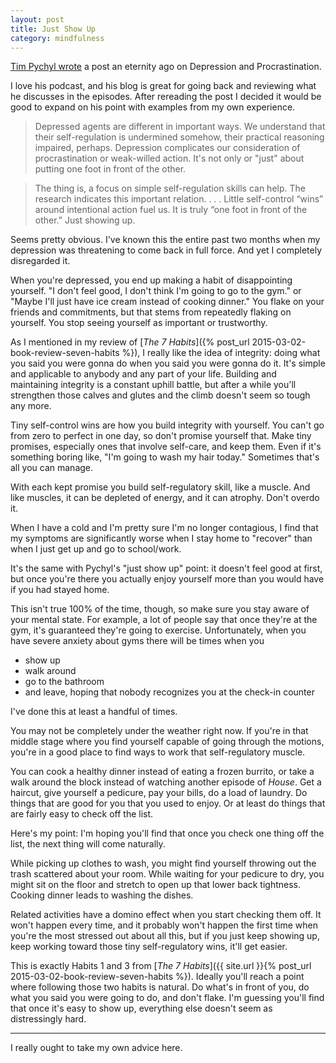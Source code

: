 ```yaml
---
layout: post
title: Just Show Up
category: mindfulness
---
```


[Tim Pychyl wrote](https://www.psychologytoday.com/blog/dont-delay/201306/depression-and-procrastination) a post an eternity ago on Depression and Procrastination.

I love his podcast, and his blog is great for going back and reviewing what he discusses in the episodes. After rereading the post I decided it would be good to expand on his point with examples from my own experience.

>Depressed agents are different in important ways. We understand that their self-regulation is undermined somehow, their practical reasoning impaired, perhaps. Depression complicates our consideration of procrastination or weak-willed action. It's not only or "just" about putting one foot in front of the other.

>The thing is, a focus on simple self-regulation skills can help. The research indicates this important relation. . . . Little self-control “wins” around intentional action fuel us. It is truly “one foot in front of the other.” Just showing up.

Seems pretty obvious. I've known this the entire past two months when my depression was threatening to come back in full force. And yet I completely disregarded it.

When you're depressed, you end up making a habit of disappointing yourself. "I don't feel good, I don't think I'm going to go to the gym." or "Maybe I'll just have ice cream instead of cooking dinner." You flake on your friends and commitments, but that stems from repeatedly flaking on yourself. You stop seeing yourself as important or trustworthy. 

As I mentioned in my review of [*The 7 Habits*]({% post_url 2015-03-02-book-review-seven-habits %}), I really like the idea of integrity: doing what you said you were gonna do when you said you were gonna do it. It's simple and applicable to anybody and any part of your life. Building and maintaining integrity is a constant uphill battle, but after a while you'll strengthen those calves and glutes and the climb doesn't seem so tough any more.

Tiny self-control wins are how you build integrity with yourself. You can't go from zero to perfect in one day, so don't promise yourself that. Make tiny promises, especially ones that involve self-care, and keep them. Even if it's something boring like, "I'm going to wash my hair today." Sometimes that's all you can manage.

With each kept promise you build self-regulatory skill, like a muscle. And like muscles, it can be depleted of energy, and it can atrophy. Don't overdo it.

When I have a cold and I'm pretty sure I'm no longer contagious, I find that my symptoms are significantly worse when I stay home to "recover" than when I just get up and go to school/work. 

It's the same with Pychyl's "just show up" point: it doesn't feel good at first, but once you're there you actually enjoy yourself more than you would have if you had stayed home.

This isn't true 100% of the time, though, so make sure you stay aware of your mental state. For example, a lot of people say that once they're at the gym, it's guaranteed they're going to exercise. Unfortunately, when you have severe anxiety about gyms there will be times when you 

- show up
- walk around
- go to the bathroom
- and leave, hoping that nobody recognizes you at the check-in counter

I've done this at least a handful of times.

You may not be completely under the weather right now. If you're in that middle stage where you find yourself capable of going through the motions, you're in a good place to find ways to work that self-regulatory muscle.

You can cook a healthy dinner instead of eating a frozen burrito, or take a walk around the block instead of watching another episode of *House*. Get a haircut, give yourself a pedicure, pay your bills, do a load of laundry. Do things that are good for you that you used to enjoy. Or at least do things that are fairly easy to check off the list.

Here's my point: I'm hoping you'll find that once you check one thing off the list, the next thing will come naturally. 

While picking up clothes to wash, you might find yourself throwing out the trash scattered about your room. While waiting for your pedicure to dry, you might sit on the floor and stretch to open up that lower back tightness. Cooking dinner leads to washing the dishes. 

Related activities have a domino effect when you start checking them off. It won't happen every time, and it probably won't happen the first time when you're the most stressed out about all this, but if you just keep showing up, keep working toward those tiny self-regulatory wins, it'll get easier.

This is exactly Habits 1 and 3 from [*The 7 Habits*]({{ site.url }}{% post_url 2015-03-02-book-review-seven-habits %}). Ideally you'll reach a point where following those two habits is natural. Do what's in front of you, do what you said you were going to do, and don't flake. I'm guessing you'll find that once it's easy to show up, everything else doesn't seem as distressingly hard.

---

I really ought to take my own advice here.